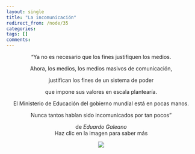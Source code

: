 ```yaml
---
layout: single
title: "La incomunicación"
redirect_from: /node/35
categories:
tags: []
comments: 
---
```

<div style="text-align: center;">

“Ya no es necesario que los fines justifiquen los medios.

Ahora, los medios, los medios masivos de comunicación,

justifican los fines de un sistema de poder

que impone sus valores en escala plantearía.

El Ministerio de Educación del gobierno mundial está en pocas manos.

Nunca tantos habían sido incomunicados por tan pocos”

de _Eduardo Galeano_  
Haz clic en la imagen para saber más

![](/images/posts/2010-02-28-la-incomunicacion/Informate%20de%20verdad.jpg)

</div>
